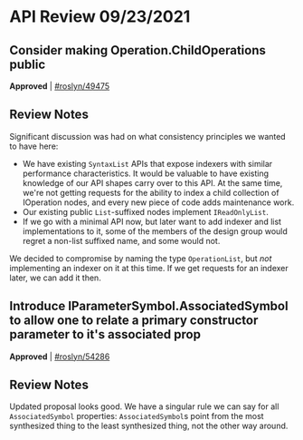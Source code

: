 # API Review 09/23/2021

## Consider making Operation.ChildOperations public

**Approved** | [#roslyn/49475](https://github.com/dotnet/roslyn/issues/49475#issuecomment-926170479)

## Review Notes

Significant discussion was had on what consistency principles we wanted to have here:

* We have existing `SyntaxList` APIs that expose indexers with similar performance characteristics. It would be valuable to have existing knowledge of our API shapes carry over to this API. At the same time, we're not getting requests for the ability to index a child collection of IOperation nodes, and every new piece of code adds maintenance work.
* Our existing public `List`-suffixed nodes implement `IReadOnlyList`.
* If we go with a minimal API now, but later want to add indexer and list implementations to it, some of the members of the design group would regret a non-list suffixed name, and some would not.

We decided to compromise by naming the type `OperationList`, but _not_ implementing an indexer on it at this time. If we get requests for an indexer later, we can add it then.
## Introduce IParameterSymbol.AssociatedSymbol to allow one to relate a primary constructor parameter to it's associated prop 

**Approved** | [#roslyn/54286](https://github.com/dotnet/roslyn/issues/54286#issuecomment-926171135)

## Review Notes

Updated proposal looks good. We have a singular rule we can say for all `AssociatedSymbol` properties: `AssociatedSymbol`s point from the most synthesized thing to the least synthesized thing, not the other way around.
